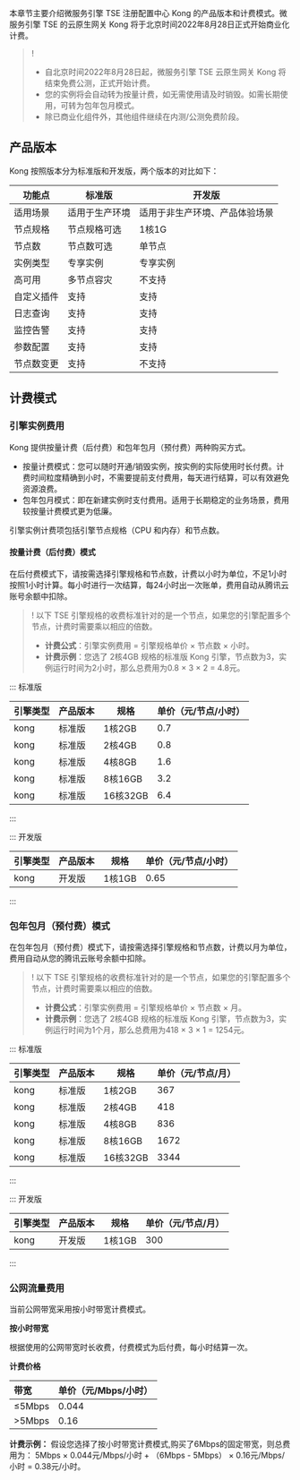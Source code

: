 本章节主要介绍微服务引擎 TSE 注册配置中心 Kong 的产品版本和计费模式。微服务引擎 TSE 的云原生网关 Kong 将于北京时间2022年8月28日正式开始商业化计费。
>!
>- 自北京时间2022年8月28日起，微服务引擎 TSE 云原生网关 Kong 将结束免费公测，正式开始计费。
>- 您的实例将会自动转为按量计费，如无需使用请及时销毁。如需长期使用，可转为包年包月模式。
>- 除已商业化组件外，其他组件继续在内测/公测免费阶段。

## 产品版本

Kong 按照版本分为标准版和开发版，两个版本的对比如下：

| 功能点 | 标准版 | 开发版 |
| ---- | ---- | ---- |
| 适用场景 | 适用于生产环境 | 适用于非生产环境、产品体验场景 |
| 节点规格 | 节点规格可选 | 1核1G |
| 节点数 | 节点数可选 | 单节点 |
| 实例类型 | 专享实例 | 专享实例 |
| 高可用 | 多节点容灾 | 不支持 |
| 自定义插件 | 支持 | 支持 |
| 日志查询 | 支持 | 支持 |
| 监控告警 | 支持 | 支持 |
| 参数配置 | 支持 | 支持 |
| 节点数变更 | 支持 | 不支持 |


## 计费模式
### 引擎实例费用
Kong 提供按量计费（后付费）和包年包月（预付费）两种购买方式。

- 按量计费模式：您可以随时开通/销毁实例，按实例的实际使用时长付费。计费时间粒度精确到小时，不需要提前支付费用，每天进行结算，可以有效避免资源浪费。
- 包年包月模式：即在新建实例时支付费用。适用于长期稳定的业务场景，费用较按量计费模式更为低廉。

引擎实例计费项包括引擎节点规格（CPU 和内存）和节点数。

#### 按量计费（后付费）模式

在后付费模式下，请按需选择引擎规格和节点数，计费以小时为单位，不足1小时按照1小时计算。每小时进行一次结算，每24小时出一次账单，费用自动从腾讯云账号余额中扣除。
>!
> 以下 TSE 引擎规格的收费标准针对的是一个节点，如果您的引擎配置多个节点，计费时需要乘以相应的倍数。
>- **计费公式**：引擎实例费用 = 引擎规格单价 × 节点数 × 小时。
>- **计费示例**：您选了 2核4GB 规格的标准版 Kong 引擎，节点数为3，实例运行时间为2小时，那么总费用为0.8 × 3 × 2 = 4.8元。

<dx-tabs> 
::: 标准版

| 引擎类型 | 产品版本 | 规格 | 单价（元/节点/小时） |
|-------|-------|-------|-------|
|kong|标准版|1核2GB|0.7|
|kong|标准版|2核4GB|0.8|
|kong|标准版|4核8GB|1.6|
|kong|标准版|8核16GB|3.2|
|kong|标准版|16核32GB|6.4|
:::

::: 开发版

| 引擎类型 | 产品版本 | 规格 | 单价（元/节点/小时） |
|-------|-------|-------|-------|
|kong|开发版|1核1GB|0.65|

:::
</dx-tabs>

### 包年包月（预付费）模式

在包年包月（预付费）模式下，请按需选择引擎规格和节点数，计费以月为单位，费用自动从您的腾讯云账号余额中扣除。
>!
> 以下 TSE 引擎规格的收费标准针对的是一个节点，如果您的引擎配置多个节点，计费时需要乘以相应的倍数。
>- **计费公式**：引擎实例费用 = 引擎规格单价 × 节点数 × 月。
>- **计费示例**：您选了 2核4GB 规格的标准版 Kong 引擎，节点数为3，实例运行时间为1个月，那么总费用为418 × 3 × 1 = 1254元。

<dx-tabs> 
::: 标准版

| 引擎类型 | 产品版本 | 规格 | 单价（元/节点/月） |
|-------|-------|-------|-------|
|kong|标准版|1核2GB|367|
|kong|标准版|2核4GB|418|
|kong|标准版|4核8GB|836|
|kong|标准版|8核16GB|1672|
|kong|标准版|16核32GB|3344|
::: 

::: 开发版

| 引擎类型 | 产品版本 | 规格 | 单价（元/节点/月） |
|-------|-------|-------|-------|
|kong|开发版|1核1GB|300|

::: 
</dx-tabs>

### 公网流量费用

当前公网带宽采用按小时带宽计费模式。

**按小时带宽**

根据使用的公网带宽时长收费，付费模式为后付费，每小时结算一次。

**计费价格**

| 带宽   | 单价（元/Mbps/小时） |
| :----- | :------------------- |
| ≤5Mbps | 0.044                |
| >5Mbps | 0.16                 |

**计费示例：** 假设您选择了按小时带宽计费模式,购买了6Mbps的固定带宽，则总费用为： 5Mbps × 0.044元/Mbps/小时 + （6Mbps - 5Mbps） × 0.16元/Mbps/小时 = 0.38元/小时。

